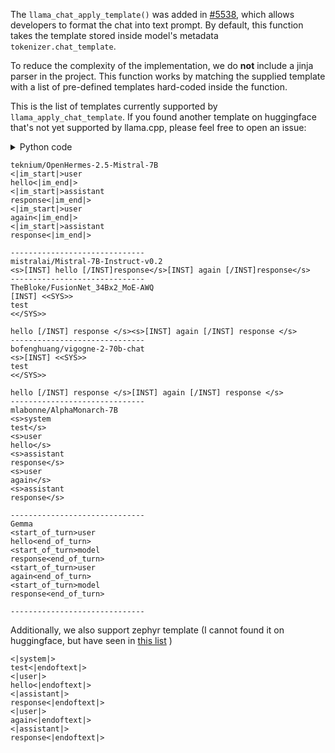 The `llama_chat_apply_template()` was added in [#5538](https://github.com/ggerganov/llama.cpp/pull/5538), which allows developers to format the chat into text prompt. By default, this function takes the template stored inside model's metadata `tokenizer.chat_template`.

To reduce the complexity of the implementation, we do **not** include a jinja parser in the project. This function works by matching the supplied template with a list of pre-defined templates hard-coded inside the function.

This is the list of templates currently supported by `llama_apply_chat_template`. If you found another template on huggingface that's not yet supported by llama.cpp, please feel free to open an issue:

<details>
<summary>Python code</summary>

```python
from transformers import AutoTokenizer

VARIANTS_TO_TEST = [
    'teknium/OpenHermes-2.5-Mistral-7B',
    'mistralai/Mistral-7B-Instruct-v0.2',
    'TheBloke/FusionNet_34Bx2_MoE-AWQ',
    'bofenghuang/vigogne-2-70b-chat',
    'mlabonne/AlphaMonarch-7B',
    'google/gemma-7b-it',
]

HISTORY = [
    { 'role': 'system', 'content': 'test' },
    { 'role': 'user', 'content': 'hello' },
    { 'role': 'assistant', 'content': 'response' },
    { 'role': 'user', 'content': 'again' },
    { 'role': 'assistant', 'content': 'response' },
]

for variant in VARIANTS_TO_TEST:
    history = [m for m in HISTORY] # copy
    if 'Mistral' in variant or 'gemma' in variant:
        history.pop(0) # no system prompt for mistral and gemma
    if 'gemma' in variant:
        # GemmaTokenizer is not yet support by the time this code is written
        GEMMA_TMLP = "{% if messages[0]['role'] == 'system' %}{{ raise_exception('System role not supported') }}{% endif %}{% for message in messages %}{% if (message['role'] == 'user') != (loop.index0 % 2 == 0) %}{{ raise_exception('Conversation roles must alternate user/assistant/user/assistant/...') }}{% endif %}{% if (message['role'] == 'assistant') %}{% set role = 'model' %}{% else %}{% set role = message['role'] %}{% endif %}{{ '<start_of_turn>' + role + '\n' + message['content'] | trim + '<end_of_turn>\n' }}{% endfor %}{% if add_generation_prompt %}{{'<start_of_turn>model\n'}}{% endif %}"
        print('Gemma')
        output = AutoTokenizer.from_pretrained(VARIANTS_TO_TEST[0]).apply_chat_template(history, tokenize=False, chat_template=GEMMA_TMLP)
        print(output)
        print('-' * 30)
    else:
        print(variant)
        tokenizer = AutoTokenizer.from_pretrained(variant)
        print(tokenizer.apply_chat_template(history, tokenize=False))
        print('-' * 30)
```
</details>

```
teknium/OpenHermes-2.5-Mistral-7B
<|im_start|>user
hello<|im_end|>
<|im_start|>assistant
response<|im_end|>
<|im_start|>user
again<|im_end|>
<|im_start|>assistant
response<|im_end|>

------------------------------
mistralai/Mistral-7B-Instruct-v0.2
<s>[INST] hello [/INST]response</s>[INST] again [/INST]response</s>
------------------------------
TheBloke/FusionNet_34Bx2_MoE-AWQ
[INST] <<SYS>>
test
<</SYS>>

hello [/INST] response </s><s>[INST] again [/INST] response </s>
------------------------------
bofenghuang/vigogne-2-70b-chat
<s>[INST] <<SYS>>
test
<</SYS>>

hello [/INST] response </s>[INST] again [/INST] response </s>
------------------------------
mlabonne/AlphaMonarch-7B
<s>system
test</s>
<s>user
hello</s>
<s>assistant
response</s>
<s>user
again</s>
<s>assistant
response</s>

------------------------------
Gemma
<start_of_turn>user
hello<end_of_turn>
<start_of_turn>model
response<end_of_turn>
<start_of_turn>user
again<end_of_turn>
<start_of_turn>model
response<end_of_turn>

------------------------------
```

Additionally, we also support zephyr template (I cannot found it on huggingface, but have seen in [this list](https://github.com/ggerganov/llama.cpp/blob/c8d847d57efdc0f9bbbf881d48c645e151b36fd8/examples/server/public/promptFormats.js) )

```
<|system|>
test<|endoftext|>
<|user|>
hello<|endoftext|>
<|assistant|>
response<|endoftext|>
<|user|>
again<|endoftext|>
<|assistant|>
response<|endoftext|>
```